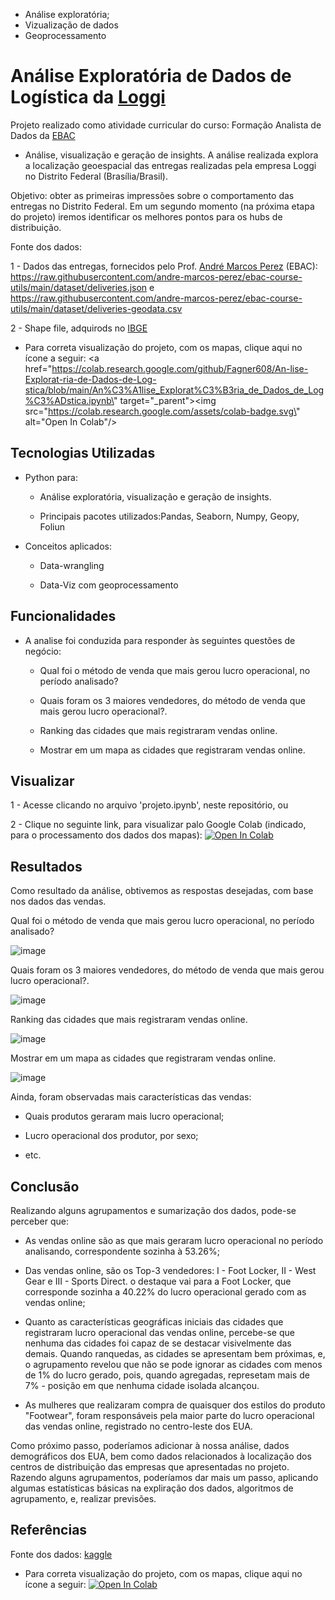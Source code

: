 
- Análise exploratória;
- Vizualização de dados
- Geoprocessamento

# Análise Exploratória de Dados de Logística da [Loggi](https://www.loggi.com/)
Projeto realizado como atividade curricular do curso: Formação Analista de Dados da [EBAC](https://ebaconline.com.br/)

- Análise, visualização e geração de insights. A análise realizada explora a localização geoespacial das entregas realizadas pela empresa Loggi no Distrito Federal (Brasília/Brasil).

  
Objetivo: obter as primeiras impressões sobre o comportamento das entregas no Distrito Federal. Em um segundo momento (na próxima etapa do projeto) iremos identificar os melhores pontos para os hubs de distribuição.


Fonte dos dados: 

1 - Dados das entregas, fornecidos pelo Prof. [André Marcos Perez](https://github.com/andre-marcos-perez) (EBAC): https://raw.githubusercontent.com/andre-marcos-perez/ebac-course-utils/main/dataset/deliveries.json e https://raw.githubusercontent.com/andre-marcos-perez/ebac-course-utils/main/dataset/deliveries-geodata.csv

2 - Shape file, adquirods no [IBGE](https://geoftp.ibge.gov.br/cartas_e_mapas/bases_cartograficas_continuas/bc100/go_df/versao2016/shapefile/bc100_go_df_shp.zip)



  - Para correta visualização do projeto, com os mapas, clique aqui no ícone a seguir: 
<a href=\"https://colab.research.google.com/github/Fagner608/An-lise-Explorat-ria-de-Dados-de-Log-stica/blob/main/An%C3%A1lise_Explorat%C3%B3ria_de_Dados_de_Log%C3%ADstica.ipynb\" target=\"_parent\"><img src=\"https://colab.research.google.com/assets/colab-badge.svg\" alt=\"Open In Colab\"/></a>

## Tecnologias Utilizadas


- Python para:

  * Análise exploratória, visualização e geração de insights.
  
  * Principais pacotes utilizados:Pandas, Seaborn, Numpy, Geopy, Foliun
  

- Conceitos aplicados:

  * Data-wrangling
  
  * Data-Viz com geoprocessamento
  
## Funcionalidades

- A analise foi conduzida para responder às seguintes questões de negócio:

  * Qual foi o método de venda que mais gerou lucro operacional, no período analisado?
  
  * Quais foram os 3 maiores vendedores, do método de venda que mais gerou lucro operacional?.
  
  * Ranking das cidades que mais registraram vendas online.
  
  * Mostrar em um mapa as cidades que registraram vendas online.

## Visualizar

1 - Acesse clicando no arquivo 'projeto.ipynb', neste repositório, ou

2 - Clique no seguinte link, para visualizar palo Google Colab (indicado, para o processamento dos dados dos mapas): [![Open In Colab](https://colab.research.google.com/assets/colab-badge.svg)](https://colab.research.google.com/github/Fagner608/adidas_sales_analytics/blob/main/projeto.ipynb)

## Resultados

Como resultado da análise, obtivemos as respostas desejadas, com base nos dados das vendas.


Qual foi o método de venda que mais gerou lucro operacional, no período analisado?


![image](https://user-images.githubusercontent.com/96034581/216680936-7a7f92de-9e9a-4543-b05b-823557efd265.png)

Quais foram os 3 maiores vendedores, do método de venda que mais gerou lucro operacional?.


![image](https://user-images.githubusercontent.com/96034581/216681072-dde2af0d-a166-4514-8252-b4d21f4ed53e.png)

Ranking das cidades que mais registraram vendas online.


![image](https://user-images.githubusercontent.com/96034581/216681184-ee809e0d-c6c0-4b68-8d52-7340f6f3f9bb.png)

Mostrar em um mapa as cidades que registraram vendas online.


![image](https://user-images.githubusercontent.com/96034581/216681286-e0c18e87-2d6e-4864-91ed-9152ce01a1b5.png)

Ainda, foram observadas mais características das vendas:

  - Quais produtos geraram mais lucro operacional;
  
  - Lucro operacional dos produtor, por sexo;
  
  - etc.

## Conclusão


Realizando alguns agrupamentos e sumarização dos dados, pode-se perceber que:


 - As vendas online são as que mais geraram lucro operacional no período analisando, correspondente sozinha à 53.26%;
 
 - Das vendas online, são os Top-3 vendedores: I - Foot Locker, II - West Gear e III - Sports Direct. o destaque vai para a Foot Locker, que corresponde sozinha a 40.22% do lucro operacional gerado com as vendas online;
 
 - Quanto as características geográficas iniciais das cidades que registraram lucro operacional das vendas online, percebe-se que nenhuma das cidades foi capaz de se destacar visivelmente das demais. Quando ranquedas, as cidades se apresentam bem próximas, e, o agrupamento revelou que não se pode ignorar as cidades com menos de 1% do lucro gerado, pois, quando agregadas, represetam mais de 7% - posição em que nenhuma cidade isolada alcançou.
 
 - As mulheres que realizaram compra de quaisquer dos estilos do produto "Footwear", foram responsáveis pela maior parte do lucro operacional das vendas online, registrado no centro-leste dos EUA.


Como próximo passo, poderíamos adicionar à nossa análise, dados demográficos dos EUA, bem como dados relacionados à localização dos centros de distribuição das empresas que apresentadas no projeto. Razendo alguns agrupamentos, poderíamos dar mais um passo, aplicando algumas estatísticas básicas na expliração dos dados, algoritmos de agrupamento, e, realizar previsões.


## Referências


Fonte dos dados: [kaggle](https://www.kaggle.com/datasets/heemalichaudhari/adidas-sales-dataset)

  - Para correta visualização do projeto, com os mapas, clique aqui no ícone a seguir: 
[![Open In Colab](https://colab.research.google.com/assets/colab-badge.svg)](https://colab.research.google.com/github/Fagner608/adidas_sales_analytics/blob/main/projeto.ipynb)


